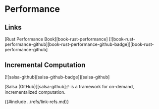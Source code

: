 # Performance

## Links

[Rust Performance Book][book-rust-performance] [![book-rust-performance-github][book-rust-performance-github-badge]][book-rust-performance-github]

## Incremental Computation

[![salsa-github][salsa-github-badge]][salsa-github]

[Salsa (GitHub)][salsa-github]⮳ is a framework for on-demand, incrementalized computation.

{{#include ../refs/link-refs.md}}
